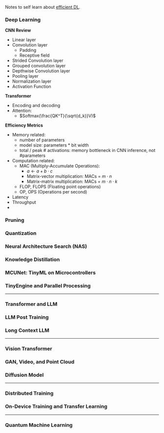 Notes to self learn about [efficient DL](https://hanlab.mit.edu/courses/2024-fall-65940). 
### Deep Learning 

**CNN Review**
- Linear layer
- Convolution layer
	- Padding
	- Receptive field
- Strided Convolution layer
- Grouped convolution layer
- Depthwise Convolution layer
- Pooling layer
- Normalization layer
- Activation Function

**Transformer**
- Encoding and decoding
- Attention:
	- $Softmax(\frac{QK^T}{\sqrt{d_k}}V)$

**Efficiency Metrics**
- Memory related: 
	- number of parameters 
	- model size: parameters * bit width
	- total / peak \# activations: memory bottleneck in CNN inference, not \#parameters
- Computation related: 
	- MAC (Multiply-Accumulate Operations):
		- $a \leftarrow a + b \cdot c$ 
		- Matrix-vector multiplication: MACs = $m\cdot n$
		- Matrix-matrix multiplication: MACs = $m\cdot n\cdot k$
	- FLOP, FLOPS (Floating point operations)
	- OP, OPS (Operations per second)
- Latency
- Throughput
- 
### Pruning


### Quantization


### Neural Architecture Search (NAS)

### Knowledge Distillation


### MCUNet: TinyML on Microcontrollers


### TinyEngine and Parallel Processing



---
### Transformer and LLM


### LLM Post Training


### Long Context LLM 


--- 
### Vision Transformer


### GAN, Video, and Point Cloud


### Diffusion Model 



---
### Distributed Training


### On-Device Training and Transfer Learning
---

### Quantum Machine Learning

